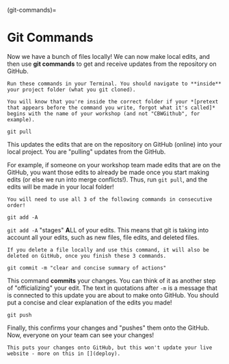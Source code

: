 (git-commands)=
# Git Commands

Now we have a bunch of files locally! We can now make local edits, and then use **git commands** to get and receive updates from the repository on GitHub.

```{important}
Run these commands in your Terminal. You should navigate to **inside** your project folder (what you git cloned).

You will know that you're inside the correct folder if your *[pretext that appears before the command you write, forgot what it's called]* begins with the name of your workshop (and not "CBWGithub", for example).
```

```
git pull
```

This updates the edits that are on the repository on GitHub (online) into your local project. You are "pulling" updates from the GitHub.

For example, if someone on your workshop team made edits that are on the GitHub, you want those edits to already be made once you start making edits (or else we run into merge conflicts!). Thus, run `git pull`, and the edits will be made in your local folder!

```{dropdown} Ok, so how do we make edits and put them onto GitHub?
You will need to use all 3 of the following commands in consecutive order!
```

```
git add -A
```

`git add -A` "stages" **A**LL of your edits. This means that git is taking into account all your edits, such as new files, file edits, and deleted files.

```{note}
If you delete a file locally and use this command, it will also be deleted on GitHub, once you finish these 3 commands.
```

```
git commit -m "clear and concise summary of actions"
````

This command **commits** your changes. You can think of it as another step of "officializing" your edit. The text in quotations after `-m` is a message that is connected to this update you are about to make onto GitHub. You should put a concise and clear explanation of the edits you made!

```
git push
```

Finally, this confirms your changes and "pushes" them onto the GitHub. Now, everyone on your team can see your changes!

```{warning}
This puts your changes onto GitHub, but this won't update your live website - more on this in [](deploy).
```